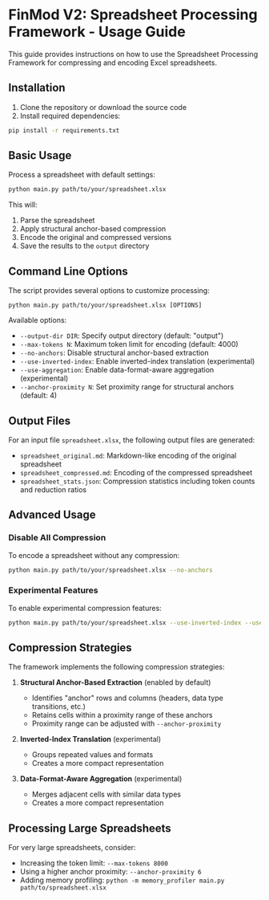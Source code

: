 # FinMod V2: Spreadsheet Processing Framework - Usage Guide

This guide provides instructions on how to use the Spreadsheet Processing Framework for compressing and encoding Excel spreadsheets.

## Installation

1. Clone the repository or download the source code
2. Install required dependencies:
```bash
pip install -r requirements.txt
```

## Basic Usage

Process a spreadsheet with default settings:
```bash
python main.py path/to/your/spreadsheet.xlsx
```

This will:
1. Parse the spreadsheet
2. Apply structural anchor-based compression
3. Encode the original and compressed versions
4. Save the results to the `output` directory

## Command Line Options

The script provides several options to customize processing:

```
python main.py path/to/your/spreadsheet.xlsx [OPTIONS]
```

Available options:
- `--output-dir DIR`: Specify output directory (default: "output")
- `--max-tokens N`: Maximum token limit for encoding (default: 4000)
- `--no-anchors`: Disable structural anchor-based extraction
- `--use-inverted-index`: Enable inverted-index translation (experimental)
- `--use-aggregation`: Enable data-format-aware aggregation (experimental)
- `--anchor-proximity N`: Set proximity range for structural anchors (default: 4)

## Output Files

For an input file `spreadsheet.xlsx`, the following output files are generated:

- `spreadsheet_original.md`: Markdown-like encoding of the original spreadsheet
- `spreadsheet_compressed.md`: Encoding of the compressed spreadsheet
- `spreadsheet_stats.json`: Compression statistics including token counts and reduction ratios

## Advanced Usage

### Disable All Compression

To encode a spreadsheet without any compression:
```bash
python main.py path/to/your/spreadsheet.xlsx --no-anchors
```

### Experimental Features

To enable experimental compression features:
```bash
python main.py path/to/your/spreadsheet.xlsx --use-inverted-index --use-aggregation
```

## Compression Strategies

The framework implements the following compression strategies:

1. **Structural Anchor-Based Extraction** (enabled by default)
   - Identifies "anchor" rows and columns (headers, data type transitions, etc.)
   - Retains cells within a proximity range of these anchors
   - Proximity range can be adjusted with `--anchor-proximity`

2. **Inverted-Index Translation** (experimental)
   - Groups repeated values and formats
   - Creates a more compact representation

3. **Data-Format-Aware Aggregation** (experimental)
   - Merges adjacent cells with similar data types
   - Creates a more compact representation

## Processing Large Spreadsheets

For very large spreadsheets, consider:
- Increasing the token limit: `--max-tokens 8000`
- Using a higher anchor proximity: `--anchor-proximity 6`
- Adding memory profiling: `python -m memory_profiler main.py path/to/spreadsheet.xlsx` 